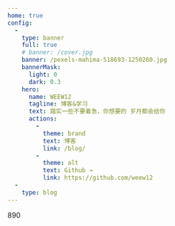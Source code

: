 ```yaml
---
home: true
config:
  -
    type: banner
    full: true
    # banner: /cover.jpg
    banner: /pexels-mahima-518693-1250260.jpg
    bannerMask:
      light: 0
      dark: 0.3
    hero:
      name: WEEW12
      tagline: 博客&学习
      text: 踏实一些不要着急，你想要的 岁月都会给你
      actions:
        -
          theme: brand
          text: 博客
          link: /blog/
        -
          theme: alt
          text: Github →
          link: https://github.com/weew12
  -
    type: blog
---
```

890
